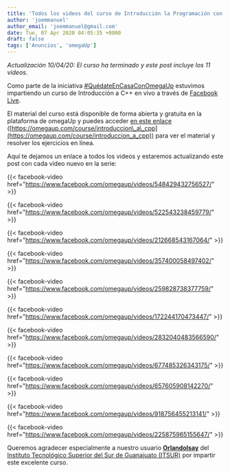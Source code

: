 ```yaml
---
title: 'Todos los videos del curso de Introducción la Programación con C++'
author: 'joemmanuel'
author_email: 'joemmanuel@gmail.com'
date: Tue, 07 Apr 2020 04:05:35 +0000
draft: false
tags: ['Anuncios', 'omegaUp']
---
```


_Actualización 10/04/20: El curso ha terminado y este post incluye los 11 videos._

Como parte de la iniciativa [#QuédateEnCasaConOmegaUp](https://blog.omegaup.com/quedate-en-casa-con-omegaup-nuestra-respuesta-al-covid-19/) estuvimos impartiendo un curso de Introducción a C++ en vivo a través de [Facebook Live](https://www.facebook.com/omegaup/).

El material del curso está disponible de forma abierta y gratuita en la plataforma de omegaUp y puedes acceder [en este enlace](https://omegaup.com/course/introduccion_a_cpp)  ([https://omegaup.com/course/introduccion\_a\_cpp](https://omegaup.com/course/introduccion_a_cpp)) para ver el material y resolver los ejercicios en línea.

Aquí te dejamos un enlace a todos los videos y estaremos actualizando este post con cada video nuevo en la serie:

<!--more-->

{{< facebook-video href="https://www.facebook.com/omegaup/videos/548429432756527/" >}}

{{< facebook-video href="https://www.facebook.com/omegaup/videos/522543238459779/" >}}

{{< facebook-video href="https://www.facebook.com/omegaup/videos/212668543167064/" >}}

{{< facebook-video href="https://www.facebook.com/omegaup/videos/357400058497402/" >}}

{{< facebook-video href="https://www.facebook.com/omegaup/videos/259828738377759/" >}}

{{< facebook-video href="https://www.facebook.com/omegaup/videos/172244170473447/" >}}

{{< facebook-video href="https://www.facebook.com/omegaup/videos/2832040483566590/" >}}

{{< facebook-video href="https://www.facebook.com/omegaup/videos/677485326343175/" >}}

{{< facebook-video href="https://www.facebook.com/omegaup/videos/657605908142270/" >}}

{{< facebook-video href="https://www.facebook.com/omegaup/videos/918756455213141/" >}}

{{< facebook-video href="https://www.facebook.com/omegaup/videos/225875965155647/" >}}

Queremos agradecer especialmente a nuestro usuario [**OrlandoIsay**](https://omegaup.com/profile/OrlandoIsay) del [Instituto Tecnológico Superior del Sur de Guanajuato (ITSUR)](https://omegaup.com/schools/profile/53/) por impartir este excelente curso.